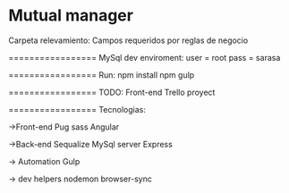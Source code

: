 # Mutual manager

Carpeta relevamiento:
Campos requeridos por reglas de negocio

=================
MySql dev enviroment:
user = root
pass = sarasa

=================
Run:
npm install
npm gulp

=================
TODO:
Front-end
Trello proyect

=================
Tecnologias:

->Front-end
Pug
sass
Angular

->Back-end
Sequalize
MySql server
Express

-> Automation
Gulp

-> dev helpers
nodemon
browser-sync
